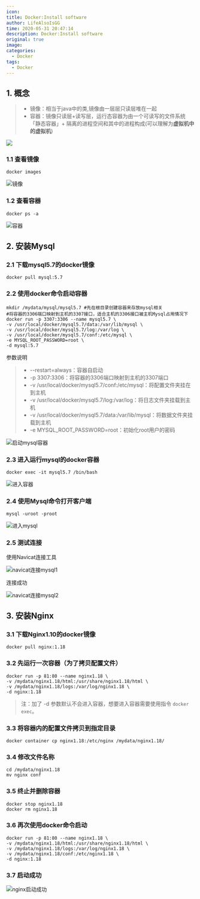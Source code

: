 ```yaml
---
icon: 
title: Docker:Install software
author: LifeAlsoIsGG
time: 2020-05-31 20:47:14
description: Docker:Install software
original: true
image: 
categories: 
  - Docker
tags: 
  - Docker
---
```






## 1. 概念

> - 镜像：相当于java中的类,镜像由一层层只读层堆在一起
> - 容器：镜像只读层+读写层，运行态容器为由一个可读写的文件系统「静态容器」+ 隔离的进程空间和其中的进程构成(可以理解为**虚拟机中的虚拟机**)


![](./images/Docker-install-software/image&container.png)


### 1.1 查看镜像

```shell
docker images
```

![镜像](./images/Docker-install-software/Mirror.jpg)




### 1.2 查看容器

```shell
docker ps -a
```

![容器](./images/Docker-install-software/container.jpg)



## 2. 安装Mysql



### 2.1 下载mysql5.7的docker镜像

```shell
docker pull mysql:5.7
```



### 2.2 使⽤docker命令启动容器

```shell
mkdir /mydata/mysql/mysql5.7 #先在根目录创建容器来存放mysql相关
#将容器的3306端口映射到主机的3307接口，适合主机的3306接口被主机Mysql占用情况下
docker run -p 3307:3306 --name mysql5.7 \
-v /usr/local/docker/mysql5.7/data:/var/lib/mysql \
-v /usr/local/docker/mysql5.7/log:/var/log \
-v /usr/local/docker/mysql5.7/conf:/etc/mysql \
-e MYSQL_ROOT_PASSWORD=root \
-d mysql:5.7
```

参数说明 

> - --restart=always：容器自启动
> - -p 3307:3306：将容器的3306端⼝映射到主机的3307端⼝        
> - -v /usr/local/docker/mysql5.7/conf:/etc/mysql：将配置⽂件夹挂在到主机
> - -v /usr/local/docker/mysql5.7/log:/var/log：将⽇志⽂件夹挂载到主机
> - -v /usr/local/docker/mysql5.7/data:/var/lib/mysql：将数据⽂件夹挂载到主机
> - -e MYSQL_ROOT_PASSWORD=root：初始化root⽤户的密码

![启动mysql容器](./images/Docker-install-software/start_mysql_container.jpg)





### 2.3 进⼊运⾏mysql的docker容器

```shell
docker exec -it mysql5.7 /bin/bash
```

![进入容器](./images/Docker-install-software/enter_container.jpg)






### 2.4 使⽤Mysql命令打开客户端

```shell
mysql -uroot -proot
```

![进入mysql](./images/Docker-install-software/enter_mysql.jpg)






### 2.5 测试连接

使用Navicat连接工具

![navicat连接mysql1](./images/Docker-install-software/navicat_connect_to_mysql_1.jpg)





连接成功

![navicat连接mysql2](./images/Docker-install-software/navicat_connect_to_mysql_2.jpg)







## 3. 安装Nginx



### 3.1 下载Nginx1.10的docker镜像

```shell
docker pull nginx:1.18
```



### 3.2 先运⾏⼀次容器（为了拷⻉配置⽂件）

```shell
docker run -p 81:80 --name nginx1.18 \
-v /mydata/nginx1.18/html:/usr/share/nginx1.18/html \
-v /mydata/nginx1.18/logs:/var/log/nginx1.18 \
-d nginx:1.18
```

> 注：加了 -d 参数默认不会进⼊容器，想要进⼊容器需要使⽤指令 `docker exec`。



### 3.3 将容器内的配置⽂件拷⻉到指定⽬录

```shell
docker container cp nginx1.18:/etc/nginx /mydata/nginx1.18/
```



### 3.4 修改⽂件名称

```shell
cd /mydata/nginx1.18 
mv nginx conf
```



### 3.5 终⽌并删除容器

```shell
docker stop nginx1.18
docker rm nginx1.18
```



### 3.6 再次使⽤docker命令启动

```shell
docker run -p 81:80 --name nginx1.18 \
-v /mydata/nginx1.18/html:/usr/share/nginx1.18/html \
-v /mydata/nginx1.18/logs:/var/log/nginx1.18 \
-v /mydata/nginx1.18/conf:/etc/nginx1.18 \
-d nginx:1.18
```



### 3.7 启动成功

![nginx启动成功](./images/Docker-install-software/nginx_start.jpg)

